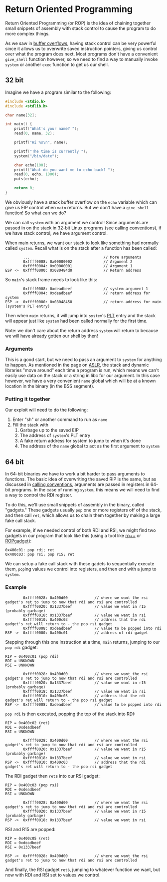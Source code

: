# Return Oriented Programming

Return Oriented Programming (or ROP) is the idea of chaining together small snippets of assembly with stack control to cause the program to do more complex things.

As we saw in [buffer overflows](buffer-overflow.md), having stack control can be very powerful since it allows us to overwrite saved instruction pointers, giving us control over what the program does next. Most programs don't have a convenient `give_shell` function however, so we need to find a way to manually invoke `system` or another `exec` function to get us our shell.

## 32 bit

Imagine we have a program similar to the following:

```c
#include <stdio.h>
#include <stdlib.h>

char name[32];

int main() {
    printf("What's your name? ");
    read(0, name, 32);

    printf("Hi %s\n", name);

    printf("The time is currently ");
    system("/bin/date");

    char echo[100];
    printf("What do you want me to echo back? ");
    read(0, echo, 1000);
    puts(echo);

    return 0;
}
```

We obviously have a stack buffer overflow on the `echo` variable which can give us EIP control when `main` returns. But we don't have a `give_shell` function! So what can we do?

We can call `system` with an argument we control! Since arguments are passed in on the stack in 32-bit Linux programs (see [calling conventions](what-are-calling-conventions.md)), if we have stack control, we have argument control.

When main returns, we want our stack to look like something had normally called `system`. Recall what is on the stack after a function has been called:

```
        ...                                 // More arguments
        0xffff0008: 0x00000002              // Argument 2
        0xffff0004: 0x00000001              // Argument 1
ESP ->  0xffff0000: 0x080484d0              // Return address
```

So `main`'s stack frame needs to look like this:

```
        0xffff0008: 0xdeadbeef              // system argument 1
        0xffff0004: 0xdeadbeef              // return address for system
ESP ->  0xffff0000: 0x08048450              // return address for main (system's PLT entry)
```

Then when `main` returns, it will jump into `system`'s [PLT](what-is-the-got.md#plt) entry and the stack will appear just like `system` had been called normally for the first time.

Note: we don't care about the return address `system` will return to because we will have already gotten our shell by then!


### Arguments

This is a good start, but we need to pass an argument to `system` for anything to happen. As mentioned in the page on [ASLR](address-space-layout-randomization.md), the stack and dynamic libraries "move around" each time a program is run, which means we can't easily use data on the stack or a string in libc for our argument. In this case however, we have a very convenient `name` global which will be at a known location in the binary (in the BSS segment).


### Putting it together

Our exploit will need to do the following:

1. Enter "sh" or another command to run as `name`
2. Fill the stack with
    1. Garbage up to the saved EIP
    2. The address of `system`'s PLT entry
    3. A fake return address for system to jump to when it's done
    4. The address of the `name` global to act as the first argument to `system`


## 64 bit

In 64-bit binaries we have to work a bit harder to pass arguments to functions. The basic idea of overwriting the saved RIP is the same, but as discussed in [calling conventions](what-are-calling-conventions.md), arguments are passed in registers in 64-bit programs. In the case of running `system`, this means we will need to find a way to control the RDI register.

To do this, we'll use small snippets of assembly in the binary, called "gadgets." These gadgets usually `pop` one or more registers off of the stack, and then call `ret`, which allows us to chain them together by making a large fake call stack.

For example, if we needed control of both RDI and RSI, we might find two gadgets in our program that look like this (using a tool like [rp++](https://github.com/0vercl0k/rp) or [ROPgadget](https://github.com/JonathanSalwan/ROPgadget)):

```
0x400c01: pop rdi; ret
0x400c03: pop rsi; pop r15; ret
```

We can setup a fake call stack with these gadets to sequentially execute them, `pop`ing values we control into registers, and then end with a jump to `system`.

### Example

```
        0xffff0028: 0x400d00            // where we want the rsi gadget's ret to jump to now that rdi and rsi are controlled
        0xffff0020: 0x1337beef          // value we want in r15 (probably garbage)
        0xffff0018: 0x1337beef          // value we want in rsi
        0xffff0010: 0x400c03            // address that the rdi gadget's ret will return to - the pop rsi gadget
        0xffff0008: 0xdeadbeef          // value to be popped into rdi
RSP ->  0xffff0000: 0x400c01            // address of rdi gadget
```

Stepping through this one instruction at a time, `main` returns, jumping to our `pop rdi` gadget:

```
RIP = 0x400c01 (pop rdi)
RDI = UNKNOWN
RSI = UNKNOWN

        0xffff0028: 0x400d00            // where we want the rsi gadget's ret to jump to now that rdi and rsi are controlled
        0xffff0020: 0x1337beef          // value we want in r15 (probably garbage)
        0xffff0018: 0x1337beef          // value we want in rsi
        0xffff0010: 0x400c03            // address that the rdi gadget's ret will return to - the pop rsi gadget
RSP ->  0xffff0008: 0xdeadbeef          // value to be popped into rdi
```

`pop rdi` is then executed, popping the top of the stack into RDI:

```
RIP = 0x400c02 (ret)
RDI = 0xdeadbeef
RSI = UNKNOWN

        0xffff0028: 0x400d00            // where we want the rsi gadget's ret to jump to now that rdi and rsi are controlled
        0xffff0020: 0x1337beef          // value we want in r15 (probably garbage)
        0xffff0018: 0x1337beef          // value we want in rsi
RSP ->  0xffff0010: 0x400c03            // address that the rdi gadget's ret will return to - the pop rsi gadget
```

The RDI gadget then `ret`s into our RSI gadget:

```
RIP = 0x400c03 (pop rsi)
RDI = 0xdeadbeef
RSI = UNKNOWN

        0xffff0028: 0x400d00            // where we want the rsi gadget's ret to jump to now that rdi and rsi are controlled
        0xffff0020: 0x1337beef          // value we want in r15 (probably garbage)
RSP ->  0xffff0018: 0x1337beef          // value we want in rsi
```

RSI and R15 are popped:

```
RIP = 0x400c05 (ret)
RDI = 0xdeadbeef
RSI = 0x1337beef

RSP ->  0xffff0028: 0x400d00            // where we want the rsi gadget's ret to jump to now that rdi and rsi are controlled
```

And finally, the RSI gadget `ret`s, jumping to whatever function we want, but now with RDI and RSI set to values we control.
